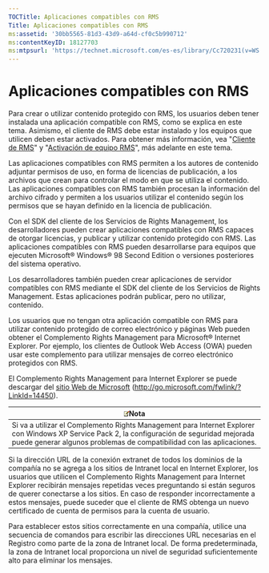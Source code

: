 ```yaml
---
TOCTitle: Aplicaciones compatibles con RMS
Title: Aplicaciones compatibles con RMS
ms:assetid: '30bb5565-81d3-43d9-a64d-cf0c5b990712'
ms:contentKeyID: 18127703
ms:mtpsurl: 'https://technet.microsoft.com/es-es/library/Cc720231(v=WS.10)'
---
```


Aplicaciones compatibles con RMS
================================

Para crear o utilizar contenido protegido con RMS, los usuarios deben tener instalada una aplicación compatible con RMS, como se explica en este tema. Asimismo, el cliente de RMS debe estar instalado y los equipos que utilicen deben estar activados. Para obtener más información, vea "[Cliente de RMS](https://technet.microsoft.com/03294fa2-8350-430d-b4b0-03d5169937c2)" y "[Activación de equipo RMS](https://technet.microsoft.com/09a0d631-9860-477f-9d10-df61b3bfe125)", más adelante en este tema.

Las aplicaciones compatibles con RMS permiten a los autores de contenido adjuntar permisos de uso, en forma de licencias de publicación, a los archivos que crean para controlar el modo en que se utiliza el contenido. Las aplicaciones compatibles con RMS también procesan la información del archivo cifrado y permiten a los usuarios utilizar el contenido según los permisos que se hayan definido en la licencia de publicación.

Con el SDK del cliente de los Servicios de Rights Management, los desarrolladores pueden crear aplicaciones compatibles con RMS capaces de otorgar licencias, y publicar y utilizar contenido protegido con RMS. Las aplicaciones compatibles con RMS pueden desarrollarse para equipos que ejecuten Microsoft® Windows® 98 Second Edition o versiones posteriores del sistema operativo.

Los desarrolladores también pueden crear aplicaciones de servidor compatibles con RMS mediante el SDK del cliente de los Servicios de Rights Management. Estas aplicaciones podrán publicar, pero no utilizar, contenido.

Los usuarios que no tengan otra aplicación compatible con RMS para utilizar contenido protegido de correo electrónico y páginas Web pueden obtener el Complemento Rights Management para Microsoft® Internet Explorer. Por ejemplo, los clientes de Outlook Web Access (OWA) pueden usar este complemento para utilizar mensajes de correo electrónico protegidos con RMS.

El Complemento Rights Management para Internet Explorer se puede descargar del [sitio Web de Microsoft](http://go.microsoft.com/fwlink/?linkid=14450) (http://go.microsoft.com/fwlink/?LinkId=14450).

| ![](images/Cc720231.note(WS.10).gif)Nota                                                                                                                                                  |
|------------------------------------------------------------------------------------------------------------------------------------------------------------------------------------------------------------------------|
| Si va a utilizar el Complemento Rights Management para Internet Explorer con Windows XP Service Pack 2, la configuración de seguridad mejorada puede generar algunos problemas de compatibilidad con las aplicaciones. |

Si la dirección URL de la conexión extranet de todos los dominios de la compañía no se agrega a los sitios de Intranet local en Internet Explorer, los usuarios que utilicen el Complemento Rights Management para Internet Explorer recibirán mensajes repetidas veces preguntando si están seguros de querer conectarse a los sitios. En caso de responder incorrectamente a estos mensajes, puede suceder que el cliente de RMS obtenga un nuevo certificado de cuenta de permisos para la cuenta de usuario.

Para establecer estos sitios correctamente en una compañía, utilice una secuencia de comandos para escribir las direcciones URL necesarias en el Registro como parte de la zona de Intranet local. De forma predeterminada, la zona de Intranet local proporciona un nivel de seguridad suficientemente alto para eliminar los mensajes.
